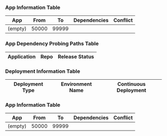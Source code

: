 



### App Information Table

| App | From | To | Dependencies | Conflict |
|-----|------|----|-------------|----------|
| (empty) | 50000 | 99999 | | |
<!-- end_app_table -->



<!-- start_probing_paths_table -->
### App Dependency Probing Paths Table

| Application | Repo | Release Status |
|-------------|------|----------------|
<!-- end_probing_paths_table -->


<!-- start_deploy_table -->
### Deployment Information Table

| Deployment Type | Environment Name | Continuous Deployment |
|-----------------|-----------------|-----------------------|
<!-- end_deploy_table -->


<!-- start_app_table -->
### App Information Table

| App | From | To | Dependencies | Conflict |
|-----|------|----|-------------|----------|
| (empty) | 50000 | 99999 | | |
<!-- end_app_table -->

